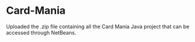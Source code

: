 # Card-Mania

Uploaded the .zip file containing all the Card Mania Java project that can be accessed through NetBeans.
